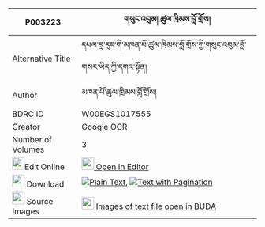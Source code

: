 |P003223|གསུང་འབུམ། ཚུལ་ཁྲིམས་བློ་གྲོས། 
| --- | --- 
|Alternative Title |དཔལ་བླ་རུང་གི་མཁན་པོ་ཚུལ་ཁྲིམས་བློ་གྲོས་ཀྱི་གསུང་འབུམ་བློ་གསར་ཡིད་ཀྱི་དགའ་སྟོན།
|Author| མཁན་པོ་ཚུལ་ཁྲིམས་བློ་གྲོས།
|BDRC ID | W00EGS1017555
|Creator | Google OCR
|Number of Volumes| 3
|<img width="25" src="https://img.icons8.com/color/25/000000/edit-property.png">Edit Online| [<img width="25" src="https://avatars.githubusercontent.com/u/45091458?s=200&v=4"> Open in Editor](http://editor.openpecha.org/P003223)
|<img width="25" src="https://img.icons8.com/fluent/48/000000/download-2.png"/>  Download | [![](https://img.icons8.com/color/20/000000/txt.png)Plain Text](https://github.com/Openpecha/P003223/releases/download/v1/sungbum_tsultrim_lodro_plain_P003223.zip), [![](https://img.icons8.com/color/20/000000/txt.png)Text with Pagination](https://github.com/Openpecha/P003223/releases/download/v1/sungbum_tsultrim_lodro_pages_P003223.zip)
|<img width="25" src="https://img.icons8.com/plasticine/100/000000/pictures-folder.png"/>  Source Images | [<img width="25" src="https://library.bdrc.io/icons/BUDA-small.svg"> Images of text file open in BUDA](https://library.bdrc.io/show/bdr:W00EGS1017555)